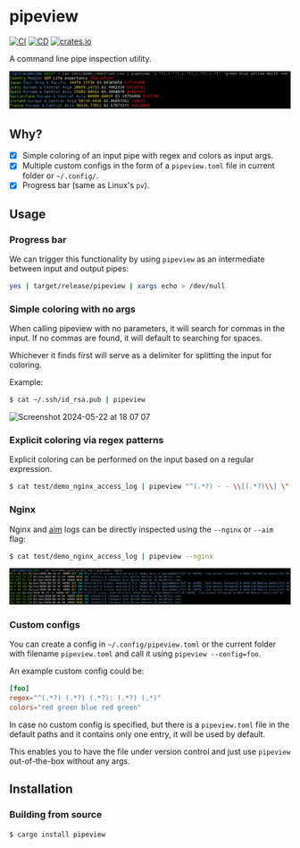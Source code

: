 # pipeview

[![CI](https://github.com/mihaigalos/pipeview/actions/workflows/ci.yaml/badge.svg)](https://github.com/mihaigalos/pipeview/actions/workflows/ci.yaml)
[![CD](https://github.com/mihaigalos/pipeview/actions/workflows/cd.yaml/badge.svg)](https://github.com/mihaigalos/pipeview/actions/workflows/cd.yaml)
[![crates.io](https://img.shields.io/crates/d/pipeview.svg)](https://crates.io/crates/pipeview)

A command line pipe inspection utility.

![screenshot](screenshots/pipeview.png)

## Why?

* [x] Simple coloring of an input pipe with regex and colors as input args.
* [x] Multiple custom configs in the form of a `pipeview.toml` file in current folder or `~/.config/`.
* [x] Progress bar (same as Linux's `pv`).

## Usage

### Progress bar

We can trigger this functionality by using `pipeview` as an intermediate between input and output pipes:

```bash
yes | target/release/pipeview | xargs echo > /dev/null
```

### Simple coloring with no args
When calling pipeview with no parameters, it will search for commas in the input. If no commas are found, it will default to searching for spaces.

Whichever it finds first will serve as a delimiter for splitting the input for coloring.

Example:
```bash
$ cat ~/.ssh/id_rsa.pub | pipeview
```
![Screenshot 2024-05-22 at 18 07 07](https://github.com/mihaigalos/pipeview/assets/16443090/00de2004-f37b-42b4-a7a9-3abdcd288ed7)

### Explicit coloring via regex patterns
Explicit coloring can be performed on the input based on a regular expression.

```bash
$ cat test/demo_nginx_access_log | pipeview "^(.*?) - - \\[(.*?)\\] \"(.*?) .*?\" (.*?) .*? \".*?\" \"(.*?)\"" 'bgreen white yellow cyan blue'
```

### Nginx

Nginx and [aim](https://github.com/mihaigalos/aim) logs can be directly inspected using the `--nginx` or `--aim` flag:

```bash
$ cat test/demo_nginx_access_log | pipeview --nginx
```

![screenshot-nginx](screenshots/pipeview-nginx.png)

### Custom configs

You can create a config in `~/.config/pipeview.toml` or the current folder with filename `pipeview.toml` and call it using `pipeview --config=foo`.

An example custom config could be:
```toml
[foo]
regex="^(.*?) (.*?) (.*?): (.*?) (.*)"
colors="red green blue red green"
```

In case no custom config is specified, but there is a `pipeview.toml` file in the default paths and it contains only one entry, it will be used by default.

This enables you to have the file under version control and just use `pipeview` out-of-the-box without any args.

## Installation

### Building from source

```bash
$ cargo install pipeview
```
